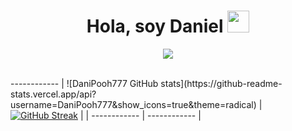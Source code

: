 <h1 align="center"><b>Hola, soy Daniel </b><img src="https://media.giphy.com/media/hvRJCLFzcasrR4ia7z/giphy.gif" width="35"></h1>
<!--  -->
<p align="center">
  <a href="https://github.com/DenverCoder1/readme-typing-svg"><img src="https://readme-typing-svg.herokuapp.com?font=Time+New+Roman&color=cyan&size=25&center=true&vCenter=true&width=600&height=100&lines=Que+la+fuerza+te+acompañe..&hearts;++;Joven+Estudiante,;Amante+de+los+videojuegos,;Apasoñado+de+la+informática..<3"></a>
</p>
<br>
------------
| ![DaniPooh777 GitHub stats](https://github-readme-stats.vercel.app/api?username=DaniPooh777&show_icons=true&theme=radical)  |  <a href="https://git.io/streak-stats"><img src="https://github-readme-streak-stats.herokuapp.com?user=DaniPooh&theme=dark&border_radius=4&locale=es&date_format=j%20M%5B%20Y%5D" alt="GitHub Streak" /></a> |
| ------------ | ------------ |









